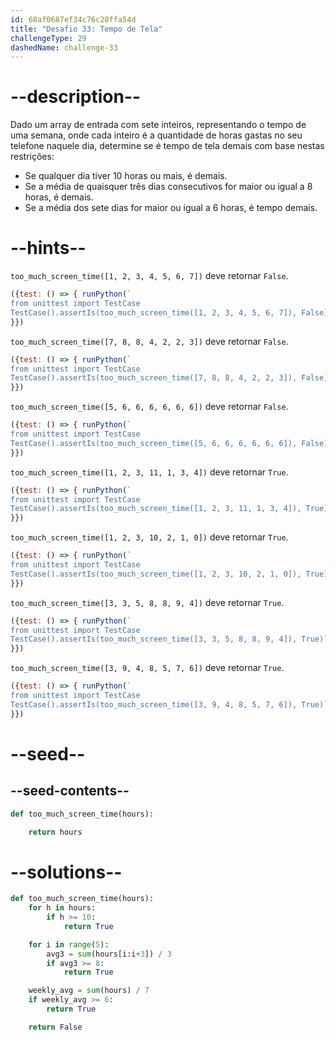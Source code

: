 ```yaml
---
id: 68af0687ef34c76c28ffa54d
title: "Desafio 33: Tempo de Tela"
challengeType: 29
dashedName: challenge-33
---
```


# --description--

Dado um array de entrada com sete inteiros, representando o tempo de uma semana, onde cada inteiro é a quantidade de horas gastas no seu telefone naquele dia, determine se é tempo de tela demais com base nestas restrições:

- Se qualquer dia tiver 10 horas ou mais, é demais.
- Se a média de quaisquer três dias consecutivos for maior ou igual a 8 horas, é demais.
- Se a média dos sete dias for maior ou igual a 6 horas, é tempo demais.

# --hints--

`too_much_screen_time([1, 2, 3, 4, 5, 6, 7])` deve retornar `False`.

```js
({test: () => { runPython(`
from unittest import TestCase
TestCase().assertIs(too_much_screen_time([1, 2, 3, 4, 5, 6, 7]), False)`)
}})
```

`too_much_screen_time([7, 8, 8, 4, 2, 2, 3])` deve retornar `False`.

```js
({test: () => { runPython(`
from unittest import TestCase
TestCase().assertIs(too_much_screen_time([7, 8, 8, 4, 2, 2, 3]), False)`)
}})
```

`too_much_screen_time([5, 6, 6, 6, 6, 6, 6])` deve retornar `False`.

```js
({test: () => { runPython(`
from unittest import TestCase
TestCase().assertIs(too_much_screen_time([5, 6, 6, 6, 6, 6, 6]), False)`)
}})
```

`too_much_screen_time([1, 2, 3, 11, 1, 3, 4])` deve retornar `True`.

```js
({test: () => { runPython(`
from unittest import TestCase
TestCase().assertIs(too_much_screen_time([1, 2, 3, 11, 1, 3, 4]), True)`)
}})
```

`too_much_screen_time([1, 2, 3, 10, 2, 1, 0])` deve retornar `True`.

```js
({test: () => { runPython(`
from unittest import TestCase
TestCase().assertIs(too_much_screen_time([1, 2, 3, 10, 2, 1, 0]), True)`)
}})
```

`too_much_screen_time([3, 3, 5, 8, 8, 9, 4])` deve retornar `True`.

```js
({test: () => { runPython(`
from unittest import TestCase
TestCase().assertIs(too_much_screen_time([3, 3, 5, 8, 8, 9, 4]), True)`)
}})
```

`too_much_screen_time([3, 9, 4, 8, 5, 7, 6])` deve retornar `True`.

```js
({test: () => { runPython(`
from unittest import TestCase
TestCase().assertIs(too_much_screen_time([3, 9, 4, 8, 5, 7, 6]), True)`)
}})
```

# --seed--

## --seed-contents--

```py
def too_much_screen_time(hours):

    return hours
```

# --solutions--

```py
def too_much_screen_time(hours):
    for h in hours:
        if h >= 10:
            return True

    for i in range(5):
        avg3 = sum(hours[i:i+3]) / 3
        if avg3 >= 8:
            return True

    weekly_avg = sum(hours) / 7
    if weekly_avg >= 6:
        return True

    return False
```
